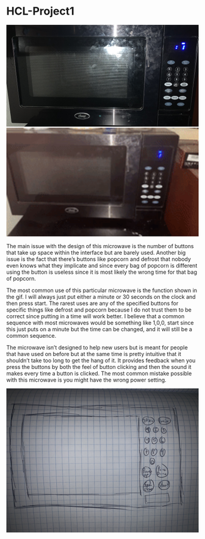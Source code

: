 # HCL-Project1


<img src="https://github.com/Luzardo99/HCL-Project1/blob/main/IMG_1034.jpg" width="600">

<img src="https://github.com/Luzardo99/HCL-Project1/blob/main/200w.GIF" width="600">


The main issue with the design of this microwave is the number of buttons that take up space within the interface but are barely used. Another big issue is the fact that there’s buttons like popcorn and defrost that nobody even knows what they implicate and since every bag of popcorn is different using the button is useless since it is most likely the wrong time for that bag of popcorn. 

The most common use of this particular microwave is the function shown in the gif. I will always just put either a minute or 30 seconds on the clock and then press start. The rarest uses are any of the specified buttons for specific things like defrost and popcorn because I do not trust them to be correct since putting in a time will work better. I believe that a common sequence with most microwaves would be something like 1,0,0, start since this just puts on a minute but the time can be changed, and it will still be a common sequence.

The microwave isn’t designed to help new users but is meant for people that have used on before but at the same time is pretty intuitive that it shouldn’t take too long to get the hang of it. It provides feedback when you press the buttons by both the feel of button clicking and then the sound it makes every time a button is clicked. The most common mistake possible with this microwave is you might have the wrong power setting.


<img src="https://github.com/Luzardo99/HCL-Project1/blob/main/IMG_1037.jpg" width="600">

